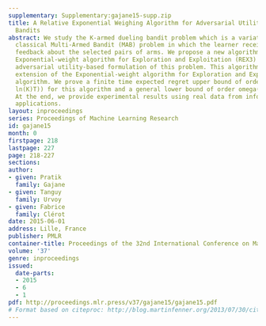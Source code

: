 ```yaml
---
supplementary: Supplementary:gajane15-supp.zip
title: A Relative Exponential Weighing Algorithm for Adversarial Utility-based Dueling
  Bandits
abstract: We study the K-armed dueling bandit problem which is a variation of the
  classical Multi-Armed Bandit (MAB) problem in which the learner receives only relative
  feedback about the selected pairs of arms. We propose a new algorithm called Relative
  Exponential-weight algorithm for Exploration and Exploitation (REX3) to handle the
  adversarial utility-based formulation of this problem. This algorithm is a non-trivial
  extension of the Exponential-weight algorithm for Exploration and Exploitation (EXP3)
  algorithm. We prove a finite time expected regret upper bound of order O(sqrt(K
  ln(K)T)) for this algorithm and a general lower bound of order omega(sqrt(KT)).
  At the end, we provide experimental results using real data from information retrieval
  applications.
layout: inproceedings
series: Proceedings of Machine Learning Research
id: gajane15
month: 0
firstpage: 218
lastpage: 227
page: 218-227
sections: 
author:
- given: Pratik
  family: Gajane
- given: Tanguy
  family: Urvoy
- given: Fabrice
  family: Clérot
date: 2015-06-01
address: Lille, France
publisher: PMLR
container-title: Proceedings of the 32nd International Conference on Machine Learning
volume: '37'
genre: inproceedings
issued:
  date-parts:
  - 2015
  - 6
  - 1
pdf: http://proceedings.mlr.press/v37/gajane15/gajane15.pdf
# Format based on citeproc: http://blog.martinfenner.org/2013/07/30/citeproc-yaml-for-bibliographies/
---
```

